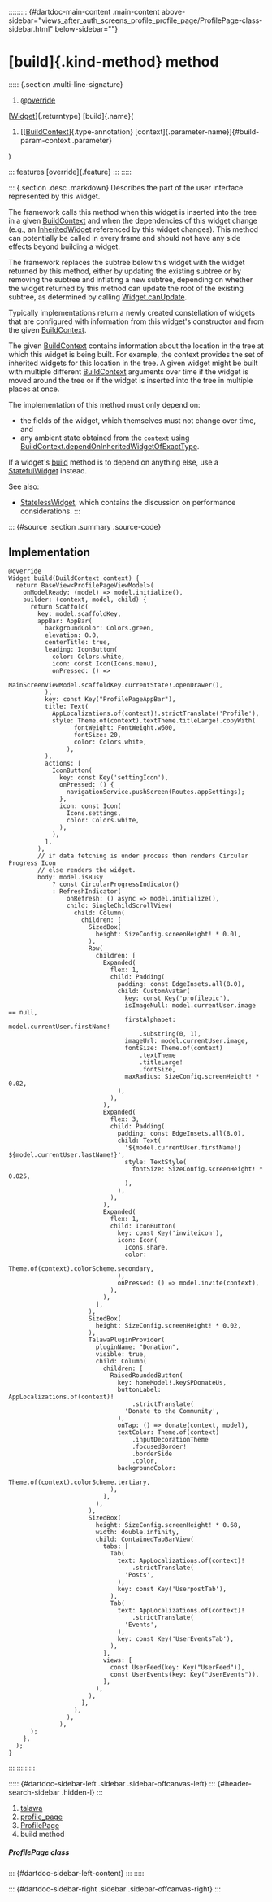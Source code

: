 ::::::::: {#dartdoc-main-content .main-content above-sidebar="views_after_auth_screens_profile_profile_page/ProfilePage-class-sidebar.html" below-sidebar=""}
<div>

# [build]{.kind-method} method

</div>

::::: {.section .multi-line-signature}
<div>

1.  @[override](https://api.flutter.dev/flutter/dart-core/override-constant.html)

</div>

[[Widget](https://api.flutter.dev/flutter/widgets/Widget-class.html)]{.returntype}
[build]{.name}(

1.  [[[BuildContext](https://api.flutter.dev/flutter/widgets/BuildContext-class.html)]{.type-annotation}
    [context]{.parameter-name}]{#build-param-context .parameter}

)

::: features
[override]{.feature}
:::
:::::

::: {.section .desc .markdown}
Describes the part of the user interface represented by this widget.

The framework calls this method when this widget is inserted into the
tree in a given
[BuildContext](https://api.flutter.dev/flutter/widgets/BuildContext-class.html)
and when the dependencies of this widget change (e.g., an
[InheritedWidget](https://api.flutter.dev/flutter/widgets/InheritedWidget-class.html)
referenced by this widget changes). This method can potentially be
called in every frame and should not have any side effects beyond
building a widget.

The framework replaces the subtree below this widget with the widget
returned by this method, either by updating the existing subtree or by
removing the subtree and inflating a new subtree, depending on whether
the widget returned by this method can update the root of the existing
subtree, as determined by calling
[Widget.canUpdate](https://api.flutter.dev/flutter/widgets/Widget/canUpdate.html).

Typically implementations return a newly created constellation of
widgets that are configured with information from this widget\'s
constructor and from the given
[BuildContext](https://api.flutter.dev/flutter/widgets/BuildContext-class.html).

The given
[BuildContext](https://api.flutter.dev/flutter/widgets/BuildContext-class.html)
contains information about the location in the tree at which this widget
is being built. For example, the context provides the set of inherited
widgets for this location in the tree. A given widget might be built
with multiple different
[BuildContext](https://api.flutter.dev/flutter/widgets/BuildContext-class.html)
arguments over time if the widget is moved around the tree or if the
widget is inserted into the tree in multiple places at once.

The implementation of this method must only depend on:

-   the fields of the widget, which themselves must not change over
    time, and
-   any ambient state obtained from the `context` using
    [BuildContext.dependOnInheritedWidgetOfExactType](https://api.flutter.dev/flutter/widgets/BuildContext/dependOnInheritedWidgetOfExactType.html).

If a widget\'s
[build](../../views_after_auth_screens_profile_profile_page/ProfilePage/build.html)
method is to depend on anything else, use a
[StatefulWidget](https://api.flutter.dev/flutter/widgets/StatefulWidget-class.html)
instead.

See also:

-   [StatelessWidget](https://api.flutter.dev/flutter/widgets/StatelessWidget-class.html),
    which contains the discussion on performance considerations.
:::

::: {#source .section .summary .source-code}
## Implementation

``` language-dart
@override
Widget build(BuildContext context) {
  return BaseView<ProfilePageViewModel>(
    onModelReady: (model) => model.initialize(),
    builder: (context, model, child) {
      return Scaffold(
        key: model.scaffoldKey,
        appBar: AppBar(
          backgroundColor: Colors.green,
          elevation: 0.0,
          centerTitle: true,
          leading: IconButton(
            color: Colors.white,
            icon: const Icon(Icons.menu),
            onPressed: () =>
                MainScreenViewModel.scaffoldKey.currentState!.openDrawer(),
          ),
          key: const Key("ProfilePageAppBar"),
          title: Text(
            AppLocalizations.of(context)!.strictTranslate('Profile'),
            style: Theme.of(context).textTheme.titleLarge!.copyWith(
                  fontWeight: FontWeight.w600,
                  fontSize: 20,
                  color: Colors.white,
                ),
          ),
          actions: [
            IconButton(
              key: const Key('settingIcon'),
              onPressed: () {
                navigationService.pushScreen(Routes.appSettings);
              },
              icon: const Icon(
                Icons.settings,
                color: Colors.white,
              ),
            ),
          ],
        ),
        // if data fetching is under process then renders Circular Progress Icon
        // else renders the widget.
        body: model.isBusy
            ? const CircularProgressIndicator()
            : RefreshIndicator(
                onRefresh: () async => model.initialize(),
                child: SingleChildScrollView(
                  child: Column(
                    children: [
                      SizedBox(
                        height: SizeConfig.screenHeight! * 0.01,
                      ),
                      Row(
                        children: [
                          Expanded(
                            flex: 1,
                            child: Padding(
                              padding: const EdgeInsets.all(8.0),
                              child: CustomAvatar(
                                key: const Key('profilepic'),
                                isImageNull: model.currentUser.image == null,
                                firstAlphabet: model.currentUser.firstName!
                                    .substring(0, 1),
                                imageUrl: model.currentUser.image,
                                fontSize: Theme.of(context)
                                    .textTheme
                                    .titleLarge!
                                    .fontSize,
                                maxRadius: SizeConfig.screenHeight! * 0.02,
                              ),
                            ),
                          ),
                          Expanded(
                            flex: 3,
                            child: Padding(
                              padding: const EdgeInsets.all(8.0),
                              child: Text(
                                '${model.currentUser.firstName!} ${model.currentUser.lastName!}',
                                style: TextStyle(
                                  fontSize: SizeConfig.screenHeight! * 0.025,
                                ),
                              ),
                            ),
                          ),
                          Expanded(
                            flex: 1,
                            child: IconButton(
                              key: const Key('inviteicon'),
                              icon: Icon(
                                Icons.share,
                                color:
                                    Theme.of(context).colorScheme.secondary,
                              ),
                              onPressed: () => model.invite(context),
                            ),
                          ),
                        ],
                      ),
                      SizedBox(
                        height: SizeConfig.screenHeight! * 0.02,
                      ),
                      TalawaPluginProvider(
                        pluginName: "Donation",
                        visible: true,
                        child: Column(
                          children: [
                            RaisedRoundedButton(
                              key: homeModel!.keySPDonateUs,
                              buttonLabel: AppLocalizations.of(context)!
                                  .strictTranslate(
                                'Donate to the Community',
                              ),
                              onTap: () => donate(context, model),
                              textColor: Theme.of(context)
                                  .inputDecorationTheme
                                  .focusedBorder!
                                  .borderSide
                                  .color,
                              backgroundColor:
                                  Theme.of(context).colorScheme.tertiary,
                            ),
                          ],
                        ),
                      ),
                      SizedBox(
                        height: SizeConfig.screenHeight! * 0.68,
                        width: double.infinity,
                        child: ContainedTabBarView(
                          tabs: [
                            Tab(
                              text: AppLocalizations.of(context)!
                                  .strictTranslate(
                                'Posts',
                              ),
                              key: const Key('UserpostTab'),
                            ),
                            Tab(
                              text: AppLocalizations.of(context)!
                                  .strictTranslate(
                                'Events',
                              ),
                              key: const Key('UserEventsTab'),
                            ),
                          ],
                          views: [
                            const UserFeed(key: Key("UserFeed")),
                            const UserEvents(key: Key("UserEvents")),
                          ],
                        ),
                      ),
                    ],
                  ),
                ),
              ),
      );
    },
  );
}
```
:::
:::::::::

::::: {#dartdoc-sidebar-left .sidebar .sidebar-offcanvas-left}
::: {#header-search-sidebar .hidden-l}
:::

1.  [talawa](../../index.html)
2.  [profile_page](../../views_after_auth_screens_profile_profile_page/)
3.  [ProfilePage](../../views_after_auth_screens_profile_profile_page/ProfilePage-class.html)
4.  build method

##### ProfilePage class

::: {#dartdoc-sidebar-left-content}
:::
:::::

::: {#dartdoc-sidebar-right .sidebar .sidebar-offcanvas-right}
:::

